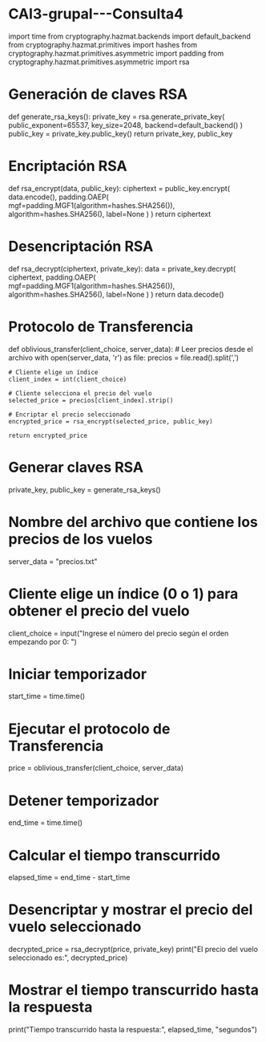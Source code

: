 # CAI3-grupal---Consulta4
import time
from cryptography.hazmat.backends import default_backend
from cryptography.hazmat.primitives import hashes
from cryptography.hazmat.primitives.asymmetric import padding
from cryptography.hazmat.primitives.asymmetric import rsa

# Generación de claves RSA
def generate_rsa_keys():
    private_key = rsa.generate_private_key(
        public_exponent=65537,
        key_size=2048,
        backend=default_backend()
    )
    public_key = private_key.public_key()
    return private_key, public_key

# Encriptación RSA
def rsa_encrypt(data, public_key):
    ciphertext = public_key.encrypt(
        data.encode(),
        padding.OAEP(
            mgf=padding.MGF1(algorithm=hashes.SHA256()),
            algorithm=hashes.SHA256(),
            label=None
        )
    )
    return ciphertext

# Desencriptación RSA
def rsa_decrypt(ciphertext, private_key):
    data = private_key.decrypt(
        ciphertext,
        padding.OAEP(
            mgf=padding.MGF1(algorithm=hashes.SHA256()),
            algorithm=hashes.SHA256(),
            label=None
        )
    )
    return data.decode()

# Protocolo de Transferencia 
def oblivious_transfer(client_choice, server_data):
    # Leer precios desde el archivo
    with open(server_data, 'r') as file:
        precios = file.read().split(',')

    # Cliente elige un índice 
    client_index = int(client_choice)

    # Cliente selecciona el precio del vuelo
    selected_price = precios[client_index].strip()

    # Encriptar el precio seleccionado
    encrypted_price = rsa_encrypt(selected_price, public_key)

    return encrypted_price

# Generar claves RSA
private_key, public_key = generate_rsa_keys()

# Nombre del archivo que contiene los precios de los vuelos
server_data = "precios.txt"

# Cliente elige un índice (0 o 1) para obtener el precio del vuelo
client_choice = input("Ingrese el número del precio según el orden empezando por 0: ")

# Iniciar temporizador
start_time = time.time()

# Ejecutar el protocolo de Transferencia
price = oblivious_transfer(client_choice, server_data)

# Detener temporizador
end_time = time.time()

# Calcular el tiempo transcurrido
elapsed_time = end_time - start_time

# Desencriptar y mostrar el precio del vuelo seleccionado
decrypted_price = rsa_decrypt(price, private_key)
print("El precio del vuelo seleccionado es:", decrypted_price)

# Mostrar el tiempo transcurrido hasta la respuesta
print("Tiempo transcurrido hasta la respuesta:", elapsed_time, "segundos")
